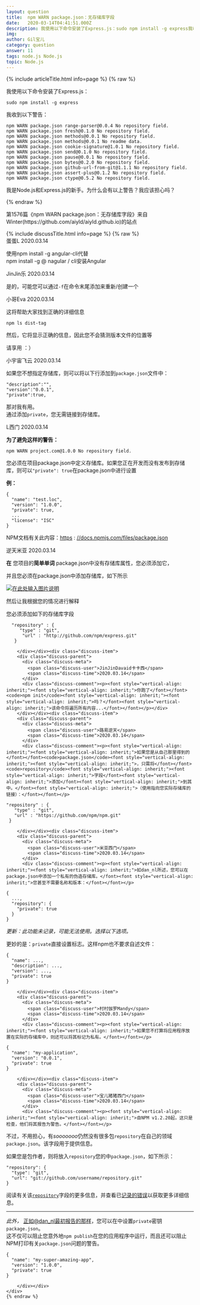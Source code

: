 ```yaml
---
layout: question
title:  npm WARN package.json：无存储库字段
date:   2020-03-14T04:41:51.000Z
description: 我使用以下命令安装了Express.js：sudo npm install -g express我收到以下警告：npm WARN packa...
img: 
author: Gil宝儿
category: question
answer: 11
tags: node.js Node.js
topic: Node.js
---
```

<div class="article-root">
  <div class="article">
    {% include articleTitle.html info=page %}
    {% raw %}
    <div class="article-content"><p><font style="vertical-align: inherit;"><font style="vertical-align: inherit;">我使用以下命令安装了Express.js：</font></font></p>

<pre><code>sudo npm install -g express
</code></pre>

<p><font style="vertical-align: inherit;"><font style="vertical-align: inherit;">我收到以下警告：</font></font></p>

<pre><code>npm WARN package.json range-parser@0.0.4 No repository field.<font></font>
npm WARN package.json fresh@0.1.0 No repository field.<font></font>
npm WARN package.json methods@0.0.1 No repository field.<font></font>
npm WARN package.json methods@0.0.1 No readme data.<font></font>
npm WARN package.json cookie-signature@1.0.1 No repository field.<font></font>
npm WARN package.json send@0.1.0 No repository field.<font></font>
npm WARN package.json pause@0.0.1 No repository field.<font></font>
npm WARN package.json bytes@0.2.0 No repository field.<font></font>
npm WARN package.json github-url-from-git@1.1.1 No repository field.<font></font>
npm WARN package.json assert-plus@0.1.2 No repository field.<font></font>
npm WARN package.json ctype@0.5.2 No repository field.<font></font>
</code></pre>

<p><font style="vertical-align: inherit;"><font style="vertical-align: inherit;">我是Node.js和Express.js的新手。</font><font style="vertical-align: inherit;">为什么会有以上警告？</font><font style="vertical-align: inherit;">我应该担心吗？</font></font></p></div>
    {% endraw %}
  </div>
  <p class="winter_mark">第1576篇《npm WARN package.json：无存储库字段》来自Winter(https://github.com/aiyld/aiyld.github.io)的站点</p>
  <div class="discuss-wrapper">
    {% include discussTitle.html info=page %}
    {% raw %}
    <div class="discuss-list">
    <div class="discuss-item">
        <div class="discuss-parent">
          <div class="discuss-meta">
            <span class="discuss-user">蛋蛋L</span>
            <span class="discuss-time">2020.03.14</span>
          </div>
          <div class="discuss-comment"><p><font style="vertical-align: inherit;"><font style="vertical-align: inherit;">使用npm install -g angular-cli代替</font></font><br><font style="vertical-align: inherit;"><font style="vertical-align: inherit;">
    npm install -g @ nagular / cli安装Angular</font></font></p></div>
        </div></div><div class="discuss-item">
        <div class="discuss-parent">
          <div class="discuss-meta">
            <span class="discuss-user">JinJin乐</span>
            <span class="discuss-time">2020.03.14</span>
          </div>
          <div class="discuss-comment"><p><font style="vertical-align: inherit;"><font style="vertical-align: inherit;">是的，可能您可以通过</font></font><code>-f</code><font style="vertical-align: inherit;"><font style="vertical-align: inherit;">在命令末尾添加</font><font style="vertical-align: inherit;">来重新/创建一个</font></font></p></div>
        </div></div><div class="discuss-item">
        <div class="discuss-parent">
          <div class="discuss-meta">
            <span class="discuss-user">小哥Eva</span>
            <span class="discuss-time">2020.03.14</span>
          </div>
          <div class="discuss-comment"><p><font style="vertical-align: inherit;"><font style="vertical-align: inherit;">这将帮助大家找到正确的详细信息 </font></font></p>

<pre><code>npm ls dist-tag
</code></pre>

<p><font style="vertical-align: inherit;"><font style="vertical-align: inherit;">然后，它将显示正确的信息，因此您不会猜测版本文件的位置等</font></font></p>

<p><font style="vertical-align: inherit;"><font style="vertical-align: inherit;">请享用 ：）</font></font></p></div>
        </div></div><div class="discuss-item">
        <div class="discuss-parent">
          <div class="discuss-meta">
            <span class="discuss-user">小宇宙飞云</span>
            <span class="discuss-time">2020.03.14</span>
          </div>
          <div class="discuss-comment"><p><font style="vertical-align: inherit;"><font style="vertical-align: inherit;">如果您不想指定存储库，则可以将以下行添加到</font></font><code>package.json</code><font style="vertical-align: inherit;"><font style="vertical-align: inherit;">文件中：</font></font></p>

<pre><code>"description":"",<font></font>
"version":"0.0.1",<font></font>
"private":true,<font></font>
</code></pre>

<p><font style="vertical-align: inherit;"><font style="vertical-align: inherit;">那对我有用。</font></font><br><font style="vertical-align: inherit;"><font style="vertical-align: inherit;">
通过添加</font></font><code>private</code><font style="vertical-align: inherit;"><font style="vertical-align: inherit;">，您无需链接到存储库。</font></font></p></div>
        </div></div><div class="discuss-item">
        <div class="discuss-parent">
          <div class="discuss-meta">
            <span class="discuss-user">L西门</span>
            <span class="discuss-time">2020.03.14</span>
          </div>
          <div class="discuss-comment"><p><strong><font style="vertical-align: inherit;"><font style="vertical-align: inherit;">为了避免这样的警告：</font></font></strong></p>

<pre><code>npm WARN project.com@1.0.0 No repository field.
</code></pre>

<p><font style="vertical-align: inherit;"><font style="vertical-align: inherit;">您必须在项目package.json中定义存储库。</font><font style="vertical-align: inherit;">如果您正在开发而没有发布到存储库，则可以</font></font><code>"private": true</code><font style="vertical-align: inherit;"><font style="vertical-align: inherit;">在package.json中</font><font style="vertical-align: inherit;">进行设置</font></font></p>

<p><strong><font style="vertical-align: inherit;"><font style="vertical-align: inherit;">例：</font></font></strong></p>

<pre><code>{<font></font>
  "name": "test.loc",<font></font>
  "version": "1.0.0",<font></font>
  "private": true,<font></font>
  ...<font></font>
  "license": "ISC"<font></font>
}<font></font>
</code></pre>

<p><font style="vertical-align: inherit;"><font style="vertical-align: inherit;">NPM文档有关此内容：</font><a href="https://docs.npmjs.com/files/package.json" rel="noreferrer"><font style="vertical-align: inherit;">https</font></a><font style="vertical-align: inherit;"> : </font></font><a href="https://docs.npmjs.com/files/package.json" rel="noreferrer"><font style="vertical-align: inherit;"><font style="vertical-align: inherit;">//docs.npmjs.com/files/package.json</font></font></a></p></div>
        </div></div><div class="discuss-item">
        <div class="discuss-parent">
          <div class="discuss-meta">
            <span class="discuss-user">逆天米亚</span>
            <span class="discuss-time">2020.03.14</span>
          </div>
          <div class="discuss-comment"><p><strong><font style="vertical-align: inherit;"><font style="vertical-align: inherit;">在</font></font></strong><font style="vertical-align: inherit;"><font style="vertical-align: inherit;"> 
您项目的</font><strong><font style="vertical-align: inherit;">简单单词</font></strong><font style="vertical-align: inherit;"> package.json中没有存储库属性，您必须添加它，</font></font></p>

<p><font style="vertical-align: inherit;"><font style="vertical-align: inherit;">并且您必须在package.json中添加存储库，如下所示 </font></font></p>

<p><a href="https://i.stack.imgur.com/TAQ2U.png" rel="noreferrer"><img src="https://i.stack.imgur.com/TAQ2U.png" alt="在此处输入图片说明"></a></p>

<p><font style="vertical-align: inherit;"><font style="vertical-align: inherit;">然后让我根据您的情况进行解释</font></font></p>

<p><font style="vertical-align: inherit;"><font style="vertical-align: inherit;">您必须添加如下的存储库字段 </font></font></p>

<pre><code>  "repository" : {     <font></font>
     "type" : "git",<font></font>
      "url" : "http://github.com/npm/express.git" <font></font>
   }<font></font>
</code></pre></div>
        </div></div><div class="discuss-item">
        <div class="discuss-parent">
          <div class="discuss-meta">
            <span class="discuss-user">JinJinDavaid卡卡西</span>
            <span class="discuss-time">2020.03.14</span>
          </div>
          <div class="discuss-comment"><p><font style="vertical-align: inherit;"><font style="vertical-align: inherit;">你跑了</font></font><code>npm init</code><font style="vertical-align: inherit;"><font style="vertical-align: inherit;">吗？</font><font style="vertical-align: inherit;">该命令将遍历所有内容...</font></font></p></div>
        </div></div><div class="discuss-item">
        <div class="discuss-parent">
          <div class="discuss-meta">
            <span class="discuss-user">路易逆天</span>
            <span class="discuss-time">2020.03.14</span>
          </div>
          <div class="discuss-comment"><p><font style="vertical-align: inherit;"><font style="vertical-align: inherit;">如果您是从自己那里得到的</font></font><code>package.json</code><font style="vertical-align: inherit;"><font style="vertical-align: inherit;">，只需将</font></font><code>repository</code><font style="vertical-align: inherit;"><font style="vertical-align: inherit;">字段</font><font style="vertical-align: inherit;">添加</font><font style="vertical-align: inherit;">到其中。</font><font style="vertical-align: inherit;">（使用指向您实际存储库的链接）：</font></font></p>

<pre><code>"repository" : { <font></font>
   "type" : "git",<font></font>
   "url" : "https://github.com/npm/npm.git"<font></font>
 }<font></font>
</code></pre></div>
        </div></div><div class="discuss-item">
        <div class="discuss-parent">
          <div class="discuss-meta">
            <span class="discuss-user">米亚西门</span>
            <span class="discuss-time">2020.03.14</span>
          </div>
          <div class="discuss-comment"><p><font style="vertical-align: inherit;"><font style="vertical-align: inherit;">如dan_nl所述，您可以在package.json中添加一个私有的伪造存储库。</font><font style="vertical-align: inherit;">您甚至不需要名称和版本：</font></font></p>

<pre><code>{<font></font>
  ...,<font></font>
  "repository": {<font></font>
    "private": true<font></font>
  }<font></font>
}<font></font>
</code></pre>

<p><em><font style="vertical-align: inherit;"><font style="vertical-align: inherit;">更新：此功能未记录，可能无法使用。</font><font style="vertical-align: inherit;">选择以下选项。</font></font></em></p>

<p><font style="vertical-align: inherit;"><font style="vertical-align: inherit;">更妙的是：</font></font><code>private</code><font style="vertical-align: inherit;"><font style="vertical-align: inherit;">直接</font><font style="vertical-align: inherit;">设置</font><font style="vertical-align: inherit;">标志。</font><font style="vertical-align: inherit;">这样npm也不要求自述文件：</font></font></p>

<pre><code>{<font></font>
  "name": ...,<font></font>
  "description": ...,<font></font>
  "version": ...,<font></font>
  "private": true<font></font>
}<font></font>
</code></pre></div>
        </div></div><div class="discuss-item">
        <div class="discuss-parent">
          <div class="discuss-meta">
            <span class="discuss-user">村村伽罗Mandy</span>
            <span class="discuss-time">2020.03.14</span>
          </div>
          <div class="discuss-comment"><p><font style="vertical-align: inherit;"><font style="vertical-align: inherit;">如果您不打算将应用程序放置在实际的存储库中，则还可以将其标记为私有。</font></font></p>

<pre><code>{<font></font>
  "name": "my-application",<font></font>
  "version": "0.0.1",<font></font>
  "private": true<font></font>
}<font></font>
</code></pre></div>
        </div></div><div class="discuss-item">
        <div class="discuss-parent">
          <div class="discuss-meta">
            <span class="discuss-user">宝儿猪猪西门</span>
            <span class="discuss-time">2020.03.14</span>
          </div>
          <div class="discuss-comment"><p><font style="vertical-align: inherit;"><font style="vertical-align: inherit;">自NPM v1.2.20起，这只是检查，他们将其报告为警告。</font></font></p>

<p><font style="vertical-align: inherit;"><font style="vertical-align: inherit;">不过，不用担心，有</font></font><em><font style="vertical-align: inherit;"><font style="vertical-align: inherit;">sooooooo</font></font></em><font style="vertical-align: inherit;"><font style="vertical-align: inherit;">仍然没有很多包</font></font><code>repository</code><font style="vertical-align: inherit;"><font style="vertical-align: inherit;">在自己的领域</font></font><code>package.json</code><font style="vertical-align: inherit;"><font style="vertical-align: inherit;">。</font><font style="vertical-align: inherit;">该字段用于提供信息。</font></font></p>

<p><font style="vertical-align: inherit;"><font style="vertical-align: inherit;">如果您是包作者，则将放入</font></font><code>repository</code><font style="vertical-align: inherit;"><font style="vertical-align: inherit;">您的中</font></font><code>package.json</code><font style="vertical-align: inherit;"><font style="vertical-align: inherit;">，如下所示：</font></font></p>

<pre><code>"repository": {<font></font>
  "type": "git",<font></font>
  "url": "git://github.com/username/repository.git"<font></font>
}<font></font>
</code></pre>

<p><font style="vertical-align: inherit;"><font style="vertical-align: inherit;">阅读有关该</font></font><a href="https://docs.npmjs.com/files/package.json#repository" rel="noreferrer"><code>repository</code></a><font style="vertical-align: inherit;"><font style="vertical-align: inherit;">字段的</font><font style="vertical-align: inherit;">更多信息</font><font style="vertical-align: inherit;">，并查看已</font></font><a href="https://github.com/isaacs/npm/issues/3568" rel="noreferrer"><font style="vertical-align: inherit;"><font style="vertical-align: inherit;">记录的错误</font></font></a><font style="vertical-align: inherit;"><font style="vertical-align: inherit;">以获取更多详细信息。</font></font></p>

<hr>

<p><em><font style="vertical-align: inherit;"><font style="vertical-align: inherit;">此外，</font></font></em> <a href="https://stackoverflow.com/a/23355019/2083599"><font style="vertical-align: inherit;"><font style="vertical-align: inherit;">正如@dan_nl最初报告的那样</font></font></a><font style="vertical-align: inherit;"><font style="vertical-align: inherit;">，您可以在中设置</font></font><code>private</code><font style="vertical-align: inherit;"><font style="vertical-align: inherit;">密钥</font></font><code>package.json</code><font style="vertical-align: inherit;"><font style="vertical-align: inherit;">。</font></font><br><font style="vertical-align: inherit;"><font style="vertical-align: inherit;">
这不仅可以阻止您意外地</font></font><code>npm publish</code><font style="vertical-align: inherit;"><font style="vertical-align: inherit;">在您的应用程序中</font><font style="vertical-align: inherit;">运行</font><font style="vertical-align: inherit;">，而且还可以阻止NPM打印有关</font></font><code>package.json</code><font style="vertical-align: inherit;"><font style="vertical-align: inherit;">问题的</font><font style="vertical-align: inherit;">警告</font><font style="vertical-align: inherit;">。</font></font></p>

<pre><code>{<font></font>
  "name": "my-super-amazing-app",<font></font>
  "version": "1.0.0",<font></font>
  "private": true<font></font>
}<font></font>
</code></pre></div>
        </div></div>
    </div>
    {% endraw %}
  </div>
<div>

